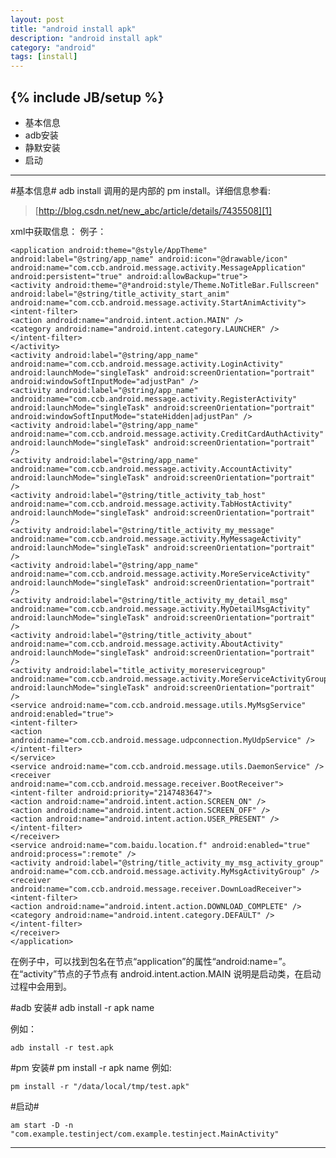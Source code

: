 ```yaml
---
layout: post
title: "android install apk"
description: "android install apk"
category: "android"
tags: [install]
---
```

{% include JB/setup %}
---

*   基本信息
*	adb安装
*	静默安装
*	启动


----------

#基本信息#
adb install 调用的是内部的 pm install。详细信息参看:

>[http://blog.csdn.net/new_abc/article/details/7435508][1]

xml中获取信息：
例子：

    <application android:theme="@style/AppTheme" android:label="@string/app_name" android:icon="@drawable/icon" android:name="com.ccb.android.message.activity.MessageApplication" android:persistent="true" android:allowBackup="true">
    <activity android:theme="@*android:style/Theme.NoTitleBar.Fullscreen" android:label="@string/title_activity_start_anim" android:name="com.ccb.android.message.activity.StartAnimActivity">
    <intent-filter>
    <action android:name="android.intent.action.MAIN" />
    <category android:name="android.intent.category.LAUNCHER" />
    </intent-filter>
    </activity>
    <activity android:label="@string/app_name" android:name="com.ccb.android.message.activity.LoginActivity" android:launchMode="singleTask" android:screenOrientation="portrait" android:windowSoftInputMode="adjustPan" />
    <activity android:label="@string/app_name" android:name="com.ccb.android.message.activity.RegisterActivity" android:launchMode="singleTask" android:screenOrientation="portrait" android:windowSoftInputMode="stateHidden|adjustPan" />
    <activity android:label="@string/app_name" android:name="com.ccb.android.message.activity.CreditCardAuthActivity" android:launchMode="singleTask" android:screenOrientation="portrait" />
    <activity android:label="@string/app_name" android:name="com.ccb.android.message.activity.AccountActivity" android:launchMode="singleTask" android:screenOrientation="portrait" />
    <activity android:label="@string/title_activity_tab_host" android:name="com.ccb.android.message.activity.TabHostActivity" android:launchMode="singleTask" android:screenOrientation="portrait" />
    <activity android:label="@string/title_activity_my_message" android:name="com.ccb.android.message.activity.MyMessageActivity" android:launchMode="singleTask" android:screenOrientation="portrait" />
    <activity android:label="@string/app_name" android:name="com.ccb.android.message.activity.MoreServiceActivity" android:launchMode="singleTask" android:screenOrientation="portrait" />
    <activity android:label="@string/title_activity_my_detail_msg" android:name="com.ccb.android.message.activity.MyDetailMsgActivity" android:launchMode="singleTask" android:screenOrientation="portrait" />
    <activity android:label="@string/title_activity_about" android:name="com.ccb.android.message.activity.AboutActivity" android:launchMode="singleTask" android:screenOrientation="portrait" />
    <activity android:label="title_activity_moreservicegroup" android:name="com.ccb.android.message.activity.MoreServiceActivityGroup" android:launchMode="singleTask" android:screenOrientation="portrait" />
    <service android:name="com.ccb.android.message.utils.MyMsgService" android:enabled="true">
    <intent-filter>
    <action android:name="com.ccb.android.message.udpconnection.MyUdpService" />
    </intent-filter>
    </service>
    <service android:name="com.ccb.android.message.utils.DaemonService" />
    <receiver android:name="com.ccb.android.message.receiver.BootReceiver">
    <intent-filter android:priority="2147483647">
    <action android:name="android.intent.action.SCREEN_ON" />
    <action android:name="android.intent.action.SCREEN_OFF" />
    <action android:name="android.intent.action.USER_PRESENT" />
    </intent-filter>
    </receiver>
    <service android:name="com.baidu.location.f" android:enabled="true" android:process=":remote" />
    <activity android:label="@string/title_activity_my_msg_activity_group" android:name="com.ccb.android.message.activity.MyMsgActivityGroup" />
    <receiver android:name="com.ccb.android.message.receiver.DownLoadReceiver">
    <intent-filter>
    <action android:name="android.intent.action.DOWNLOAD_COMPLETE" />
    <category android:name="android.intent.category.DEFAULT" />
    </intent-filter>
    </receiver>
    </application>

在例子中，可以找到包名在节点“application”的属性“android:name=”。
在“activity”节点的子节点有
	android.intent.action.MAIN
说明是启动类，在启动过程中会用到。

#adb 安装#
	adb install -r apk name

例如：
	
	adb install -r test.apk

#pm 安装#
	pm install -r apk name
例如:

	pm install -r "/data/local/tmp/test.apk"

#启动#

	am start -D -n "com.example.testinject/com.example.testinject.MainActivity" 

---
[1]:http://blog.csdn.net/new_abc/article/details/7435508
